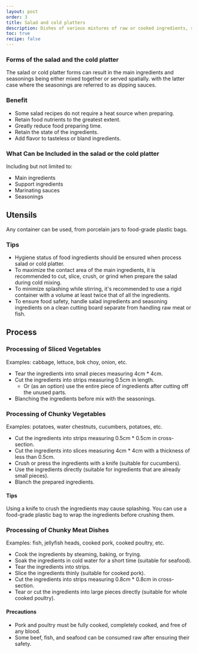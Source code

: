 ```yaml
---
layout: post
order: 3
title: Salad and cold platters
description: Dishes of various mixtures of raw or cooked ingredients, seasoned with dressing or other ingredients.
toc: true 
recipe: false
---
```

### Forms of the salad and the cold platter
The salad or cold platter forms can result in the main ingredients and seasonings being either mixed together or served spatially. with the latter case where the seasonings are referred to as dipping sauces.
### Benefit 
* Some salad recipes do not require a heat source when preparing.
* Retain food nutrients to the greatest extent.
* Greatly reduce food preparing time.
* Retain the state of the ingredients.
* Add flavor to tasteless or bland ingredients.
### What Can be Included in the salad or the cold platter
Including but not limited to:
* Main ingredients
* Support ingredients
* Marinating sauces
* Seasonings
## Utensils
Any container can be used, from porcelain jars to food-grade plastic bags.
### Tips 
* Hygiene status of food ingredients should be ensured when process salad or cold platter. 
* To maximize the contact area of the main ingredients, it is recommended to cut, slice, crush, or grind when prepare the salad during cold mixing.
* To minimize splashing while stirring, it's recommended to use a rigid container with a volume at least twice that of all the ingredients.
* To ensure food safety, handle salad ingredients and seasoning ingredients on a clean cutting board separate from handling raw meat or fish.
## Process
### Processing of Sliced Vegetables 
Examples: cabbage, lettuce, bok choy, onion, etc.
- Tear the ingredients into small pieces measuring 4cm * 4cm.
- Cut the ingredients into strips measuring 0.5cm in length. 
  - Or (as an option) use the entire piece of ingredients after cutting off the unused parts.
- Blanching the ingredients before mix with the seasonings.
### Processing of Chunky Vegetables
Examples: potatoes, water chestnuts, cucumbers, potatoes, etc.
- Cut the ingredients into strips measuring 0.5cm * 0.5cm in cross-section.
- Cut the ingredients into slices measuring 4cm * 4cm with a thickness of less than 0.5cm.
- Crush or press the ingredients with a knife (suitable for cucumbers).
- Use the ingredients directly (suitable for ingredients that are already small pieces).
- Blanch the prepared ingredients.
#### Tips
Using a knife to crush the ingredients may cause splashing. You can use a food-grade plastic bag to wrap the ingredients before crushing them.
### Processing of Chunky Meat Dishes 
Examples: fish, jellyfish heads, cooked pork, cooked poultry, etc.
- Cook the ingredients by steaming, baking, or frying.
- Soak the ingredients in cold water for a short time (suitable for seafood).
- Tear the ingredients into strips.
- Slice the ingredients thinly (suitable for cooked pork).
- Cut the ingredients into strips measuring 0.8cm * 0.8cm in cross-section.
- Tear or cut the ingredients into large pieces directly (suitable for whole cooked poultry).
#### Precautions
- Pork and poultry must be fully cooked, completely cooked, and free of any blood.
- Some beef, fish, and seafood can be consumed raw after ensuring their safety.


